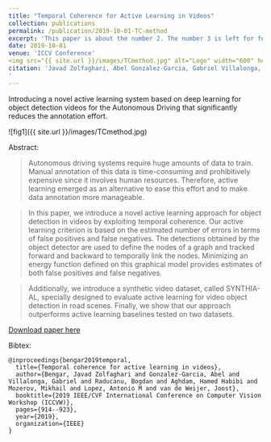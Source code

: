 ```yaml
---
title: "Temporal Coherence for Active Learning in Videos"
collection: publications
permalink: /publication/2019-10-01-TC-method
excerpt: 'This paper is about the number 2. The number 3 is left for future work.'
date: 2019-10-01
venue: 'ICCV Conference'
<img src="{{ site.url }}/images/TCmethod.jpg" alt="Logo" width="600" height="350" style="float:right">
citation: 'Javad Zolfaghari, Abel Gonzalez-Garcia, Gabriel Villalonga, Bogdan Raducanu, Hamed Habibi Aghdam, Mikhail Mozerov, Antonio M López, Joost van de Weijer. Temporal coherence for active learning in videos. In proceedings of the IEEE/CVF International Conference on Computer Vision Workshops (ICCVW), 2019.
'
---
```

Introducing a novel active learning system based on deep learning for object detection videos for the Autonomous Driving that significantly reduces the annotation effort.

![fig1]({{ site.url }}/images/TCmethod.jpg)

Abstract:
> Autonomous driving systems require huge amounts of data to train. Manual annotation of this data is time-consuming and prohibitively expensive since it involves human resources. Therefore, active learning emerged as an alternative to ease this effort and to make data annotation more manageable. 

> In this paper, we introduce a novel active learning approach for object detection in videos by exploiting temporal coherence. Our active learning criterion is based on the estimated number of errors in terms of false positives and false negatives. The detections obtained by the object detector are used to define the nodes of a graph and tracked forward and backward to temporally link the nodes. Minimizing an energy function defined on this graphical model provides estimates of both false positives and false negatives. 

> Additionally, we introduce a synthetic video dataset, called SYNTHIA-AL, specially designed to evaluate active learning for video object detection in road scenes. Finally, we show that our approach outperforms active learning baselines tested on two datasets.

[Download paper here](https://arxiv.org/pdf/1908.11757.pdf)

Bibtex:
```
@inproceedings{bengar2019temporal,
  title={Temporal coherence for active learning in videos},
  author={Bengar, Javad Zolfaghari and Gonzalez-Garcia, Abel and Villalonga, Gabriel and Raducanu, Bogdan and Aghdam, Hamed Habibi and Mozerov, Mikhail and Lopez, Antonio M and van de Weijer, Joost},
  booktitle={2019 IEEE/CVF International Conference on Computer Vision Workshop (ICCVW)},
  pages={914--923},
  year={2019},
  organization={IEEE}
}
```
